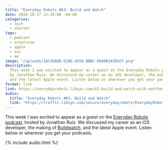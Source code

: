 ```yaml
---
title: "Everyday Robots #63: Build and Watch"
date: 2020-10-17 12:39:00 -04:00
categories:
  - tech
  - shorter
tags:
  - podcast
  - interview
  - apple
  - ios
  - me
image: "/uploads/16C368DB-E28E-4550-BBDC-D640B343E6CF.png"
description:
  This week I was excited to appear as a guest on the Everyday Robots podcast,  hosted
  by Jonathan Ruiz. We discussed my career as an iOS developer, the making of Buildwatch,
  and the latest Apple event. Listen below or wherever you get your podcasts.
format: link
link: https://everydayrobots.libsyn.com/63-build-and-watch-with-matthew-bischoff
audio:
  title: "Everyday Robots #63: Build and Watch"
  link: "https://traffic.libsyn.com/secure/everydayrobots/EverydayRobots63finalVersion.mp3?dest-id=1530128"
---
```


This week I was excited to appear as a guest on the [Everyday Robots podcast](https://everydayrobots.libsyn.com/63-build-and-watch-with-matthew-bischoff), hosted by Jonathan Ruiz. We discussed my career as an iOS developer, the making of [Buildwatch](https://buildwatch.app), and the latest Apple event. Listen below or wherever you get your podcasts.

{% include audio.html %}
